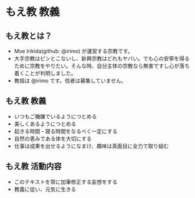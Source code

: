 # もえ教 教義

## もえ教とは？

- Moe Irikida(github: @irimo) が運営する宗教です。
- 大手宗教はピンとこないし、新興宗教はどれもヤバい。でも心の安寧を得るために宗教をやりたい。そんな時、自分主体の宗教なら無害ですし心が落ち着くことが判明しました。
- 教祖は @irimo です。信者は募集していません。

## もえ教 教義

- いつもご機嫌でいるようにつとめる
- 美しくあるようにつとめる
- 起きる時間・寝る時間をなるべく一定にする
- 自然の恵みである体を大切にする
- 仕事は成果を出せるようになまけ、趣味は真面目に全力で取り組む

## もえ教 活動内容

- このテキストを常に加筆修正する妄想をする
- 教義に従い、元気に生きる